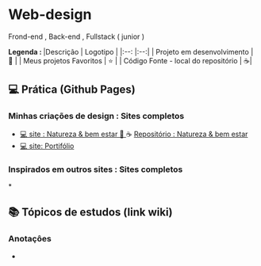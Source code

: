 # Web-design
 Frond-end , Back-end , Fullstack ( junior )
 

<strong> Legenda : </strong>
|Descrição | Logotipo   |
|:--: |:--:|
| Projeto em desenvolvimento    |  🛑  |
| Meus projetos Favoritos | ⭐  |
| Código Fonte - local do repositório | ☕| 

## 💻 Prática (Github Pages) 

### Minhas criações de design : Sites completos    
* [💻 site : Natureza & bem estar 🛑 ](https://leandropereira2603.github.io/site-natureza-bem-estar/) ☕ [ Repositório : Natureza & bem estar ](https://github.com/LeandroPereira2603/site-natureza-bem-estar)
* [💻 site: Portifólio ]()

### Inspirados em outros sites : Sites completos

*[]()



## 📚 Tópicos de estudos (link wiki)  
### Anotaçôes
* []() 
